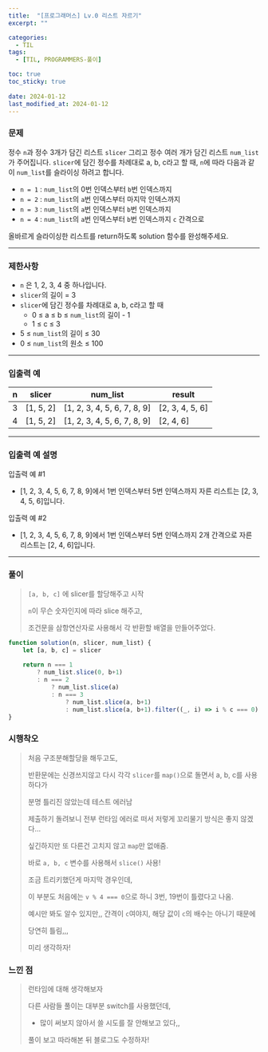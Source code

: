 ```yaml
---
title:  "[프로그래머스] Lv.0 리스트 자르기"
excerpt: ""

categories:
  - TIL
tags:
  - [TIL, PROGRAMMERS-풀이]

toc: true
toc_sticky: true
 
date: 2024-01-12
last_modified_at: 2024-01-12
---
```


### 문제

정수 `n`과 정수 3개가 담긴 리스트 `slicer` 그리고 정수 여러 개가 담긴 리스트 `num_list`가 주어집니다. `slicer`에 담긴 정수를 차례대로 a, b, c라고 할 때, `n`에 따라 다음과 같이 `num_list`를 슬라이싱 하려고 합니다.

- `n = 1` : `num_list`의 0번 인덱스부터 `b`번 인덱스까지
- `n = 2` : `num_list`의 `a`번 인덱스부터 마지막 인덱스까지
- `n = 3` : `num_list`의 `a`번 인덱스부터 `b`번 인덱스까지
- `n = 4` : `num_list`의 `a`번 인덱스부터 `b`번 인덱스까지 `c` 간격으로

올바르게 슬라이싱한 리스트를 return하도록 solution 함수를 완성해주세요.

---

### 제한사항

- `n` 은 1, 2, 3, 4 중 하나입니다.
- `slicer`의 길이 = 3
- `slicer`에 담긴 정수를 차례대로 a, b, c라고 할 때
    - 0 ≤ a ≤ b ≤ `num_list`의 길이 - 1
    - 1 ≤ c ≤ 3
- 5 ≤ `num_list`의 길이 ≤ 30
- 0 ≤ `num_list`의 원소 ≤ 100

---

### 입출력 예

| n | slicer | num_list | result |
| --- | --- | --- | --- |
| 3 | [1, 5, 2] | [1, 2, 3, 4, 5, 6, 7, 8, 9] | [2, 3, 4, 5, 6] |
| 4 | [1, 5, 2] | [1, 2, 3, 4, 5, 6, 7, 8, 9] | [2, 4, 6] |

---

### 입출력 예 설명

입출력 예 #1

- [1, 2, 3, 4, 5, 6, 7, 8, 9]에서 1번 인덱스부터 5번 인덱스까지 자른 리스트는 [2, 3, 4, 5, 6]입니다.

입출력 예 #2

- [1, 2, 3, 4, 5, 6, 7, 8, 9]에서 1번 인덱스부터 5번 인덱스까지 2개 간격으로 자른 리스트는 [2, 4, 6]입니다.
---

### 풀이

> `[a, b, c]` 에 slicer를 할당해주고 시작
> 
> 
> `n`이 무슨  숫자인지에 따라 slice 해주고, 
> 
> 조건문을 삼항연산자로 사용해서 각 반환할 배열을 만들어주었다.
> 


```jsx
function solution(n, slicer, num_list) {
    let [a, b, c] = slicer
    
    return n === 1 
        ? num_list.slice(0, b+1)
        : n === 2 
            ? num_list.slice(a)
            : n === 3 
                ? num_list.slice(a, b+1)
                : num_list.slice(a, b+1).filter((_, i) => i % c === 0)
}
```

### 시행착오

> 처음 구조분해할당을 해두고도,
> 
> 
> 반환문에는 신경쓰지않고 다시 각각 `slicer`를 `map()`으로 돌면서 a, b, c를 사용하다가
> 
> 분명 틀리진 않았는데 테스트 에러남
> 
> 제출하기 돌려보니 전부 런타임 에러로 떠서 저렇게 꼬리물기 방식은 좋지 않겠다…
> 
> 싶긴하지만 또 다른건 고치지 않고 `map`만 없애줌. 
> 
> 바로 `a, b, c` 변수를 사용해서 `slice()` 사용!
> 
> 조금 트리키했던게 마지막 경우인데,
> 
> 이 부분도 처음에는 `v % 4 === 0`으로 하니 3번, 19번이 틀렸다고 나옴.
> 
> 예시만 봐도 알수 있지만,, 간격이 `c`여야지, 해당 값이 `c`의 배수는 아니기 때문에 
> 
> 당연히 틀림,,, 
> 
> 미리 생각하자! 
> 

### 느낀 점

> 런타임에 대해 생각해보자
> 
> 
> 다른 사람들 풀이는 대부분 switch를 사용했던데,
> 
> + 많이 써보지 않아서 쓸 시도를 잘 안해보고 있다,,
> 
> 풀이 보고 따라해본 뒤 블로그도 수정하자! 
>